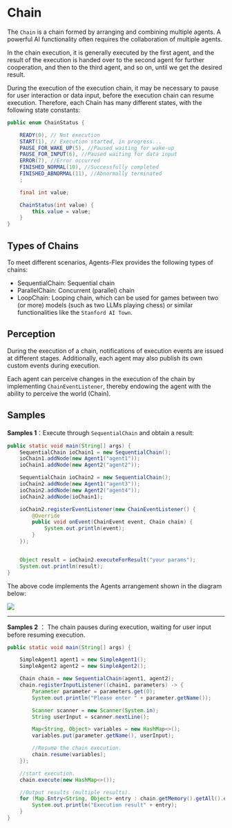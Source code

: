 # Chain

The `Chain` is a chain formed by arranging and combining multiple agents. A powerful AI functionality often requires the collaboration of multiple agents.

In the chain execution, it is generally executed by the first agent, and the result of the execution is handed over to the second agent for further cooperation, and then to the third agent, and so on, until we get the desired result.

During the execution of the execution chain, it may be necessary to pause for user interaction or data input, before the execution chain can resume execution.
Therefore, each Chain has many different states, with the following state constants:

```java
public enum ChainStatus {

    READY(0), // Not execution
    START(1), // Execution started, in progress...
    PAUSE_FOR_WAKE_UP(5), //Paused waiting for wake-up
    PAUSE_FOR_INPUT(6), //Paused waiting for data input
    ERROR(7), //Error occurred
    FINISHED_NORMAL(10), //Successfully completed
    FINISHED_ABNORMAL(11), //Abnormally terminated
    ;

    final int value;

    ChainStatus(int value) {
        this.value = value;
    }
}
```
## Types of Chains

To meet different scenarios, Agents-Flex provides the following types of chains:

- SequentialChain: Sequential chain
- ParallelChain: Concurrent (parallel) chain
- LoopChain: Looping chain, which can be used for games between two (or more) models (such as two LLMs playing chess) or similar functionalities like the `Stanford AI Town`.


## Perception

During the execution of a chain, notifications of execution events are issued at different stages. Additionally, each agent may also publish its own custom events during execution.

Each agent can perceive changes in the execution of the chain by implementing `ChainEventListener`, thereby endowing the agent with the ability to perceive the world (Chain).

## Samples

**Samples 1**：Execute through `SequentialChain` and obtain a result:

```java
public static void main(String[] args) {
    SequentialChain ioChain1 = new SequentialChain();
    ioChain1.addNode(new Agent1("agent1"));
    ioChain1.addNode(new Agent2("agent2"));

    SequentialChain ioChain2 = new SequentialChain();
    ioChain2.addNode(new Agent1("agent3"));
    ioChain2.addNode(new Agent2("agent4"));
    ioChain2.addNode(ioChain1);

    ioChain2.registerEventListener(new ChainEventListener() {
        @Override
        public void onEvent(ChainEvent event, Chain chain) {
            System.out.println(event);
        }
    });


    Object result = ioChain2.executeForResult("your params");
    System.out.println(result);
}
```

The above code implements the Agents arrangement shown in the diagram below:

![](../assets/images/chians-01.png)


---

**Samples 2** ： The chain pauses during execution, waiting for user input before resuming execution.

```java
public static void main(String[] args) {

    SimpleAgent1 agent1 = new SimpleAgent1();
    SimpleAgent2 agent2 = new SimpleAgent2();

    Chain chain = new SequentialChain(agent1, agent2);
    chain.registerInputListener((chain1, parameters) -> {
        Parameter parameter = parameters.get(0);
        System.out.println("Please enter " + parameter.getName());

        Scanner scanner = new Scanner(System.in);
        String userInput = scanner.nextLine();

        Map<String, Object> variables = new HashMap<>();
        variables.put(parameter.getName(), userInput);

        //Resume the chain execution.
        chain.resume(variables);
    });

    //start execution.
    chain.execute(new HashMap<>());

    //Output results (multiple results).
    for (Map.Entry<String, Object> entry : chain.getMemory().getAll().entrySet()) {
        System.out.println("Execution result" + entry);
    }
}
```
